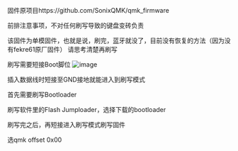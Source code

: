 固件原项目https://github.com/SonixQMK/qmk_firmware

前排注意事项，不对任何刷写导致的键盘变砖负责

该固件为单模固件，也就是说，刷完，蓝牙就没了，目前没有恢复的方法（因为没有fekre61原厂固件）
请思考清楚再刷写

刷写需要短接Boot脚位
![image](点位图.png)

插入数据线时短接至GND接地就能进入到刷写模式

首先需要刷写Bootloader

刷写软件里的Flash Jumploader，选择下载的bootloader

刷写完之后，再短接进入刷写模式刷写固件

选qmk offset 0x00

